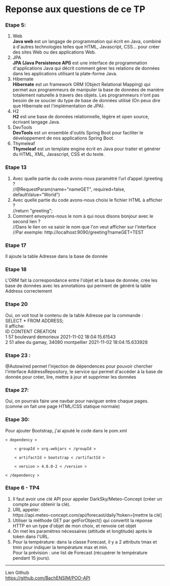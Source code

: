 <h1>Reponse aux questions de ce TP</h1>

<h3>Etape 5:</h3>   
<ol>
    <li> Web <br>
        <b>Java web </b> est un langage de programmation qui écrit en Java, combiné à d'autres technologies telles que HTML, Javascript, CSS... pour créer des sites Web ou des applications Web.
    </li>
    <li> JPA <br>
        <b>JPA (Java Persistence API)</b> est une interface de programmation d'applications Java qui décrit comment gérer les relations de données dans les applications utilisant la plate-forme Java.
    </li>
    <li> Hibernate <br>
        <b>Hibernate</b>  est un framework ORM (Object Relational Mapping) qui permet aux programmeurs de manipuler la base de données de manière totalement naturelle à travers des objets. Les programmeurs n'ont pas besoin de se soucier du type de base de données utilisé (On peux dire que Hibernate est l'implémentation de JPA).
    </li>
    <li> H2 <br>
        <b>H2</b> est une base de données relationnelle, légère et open source, écrivant langage Java.
    </li>
    <li> DevTools <br>
        <b>DevTools</b> est un ensemble d'outils Spring Boot pour faciliter le développement de nos applications Spring Boot.
    </li>
    <li> Thymeleaf <br>
        <b>Thymeleaf</b> est un template engine écrit en Java pour traiter et générer du HTML, XML, Javascript, CSS et du texte.
    </li>

</ol>

<h3>Etape 13 </h3> 
<ol>
    <li>Avec quelle partie du code avons-nous paramétré l’url d’appel /greeting ? 
        <br>//@RequestParam(name="nameGET", required=false, defaultValue="World")
    </li>
    <li>Avec quelle partie du code avons-nous choisi le fichier HTML à afficher ? 
        <br>//return "greeting";
    </li>
    <li>Comment envoyons-nous le nom à qui nous disons bonjour avec le second lien ?
        <br>//Dans le lien on va saisir le nom que l'on veut afficher sur l'interface 
        <br>//Par exemple: http://localhost:9090/greeting?nameGET=TEST
    </li>
</ol>

<h3>Etape 17 </h3> 
<p>Il ajoute la table Adresse dans la base de donnée </p>
<h3>Etape 18 </h3>
<p>L'ORM fait la correspondance entre l'objet et la base de donnée, crée les base de données avec les annotations qui perment de généré la table Address correctement</p>
<h3>Etape 20</h3> 
<p>Oui, on voit tout le contenu de la table Adresse par la commande : <br>
SELECT * FROM ADDRESS; <br>
Il affiche: <br>
ID  	CONTENT  	CREATION <br> 
1	57 boulevard demorieux	2021-11-02 18:04:15.61543 <br>
2	51 allee du gamay, 34080 montpellier	2021-11-02 18:04:15.633928
</p>
<h3>Etape 23 :</h3>
<p>@Autowired permet l'injection de dépendences pour pouvoir chercher l'interface AddressRepository, le service qui permet d'accéder à la base de donnée pour créer, lire, mettre à jour et supprimer les données
</p>
<h3>Etape 27:</h3> 
<p>Oui, on pourrais faire une navbar pour naviguer entre chaque pages. (comme on fait une page HTML/CSS statique normale)
</p>
<h3>Etape 30:</h3> 
<p>Pour ajouter Bootstrap, j'ai ajouté le code dans le pom.xml <br> 
<code>
< dependency > <br>
    < groupId > org.webjars < /groupId ><br>
    < artifactId > bootstrap < /artifactId ><br>
    < version > 4.0.0-2 < /version ><br>
< /dependency >
</code>
</p>
<h3>Etape 6 - TP4</h3>
<ol>
<li>Il faut avoir une clé API pour appeler DarkSky/Meteo-Concept (créer un compte pour obtenir la clé).</li>
<li>URL appeler: <br>
https://api.meteo-concept.com/api/forecast/daily?token=[mettre la clé]</li>
<li>Utiliser la méthode GET par getForObject() qui convertit la réponse HTTP en un type d'objet de mon choix, et renvoie cet objet
</li>
<li>On met les paramètres nécessaires (attitude et longtitude) après le token dans l'URL.
</li>
<li>Pour la température: dans la classe Forecast, il y a 2 attributs tmax et tmin pour indiquer la température max et min. <br>
   Pour la prévision : une list de Forecast (récupérer le température pendant 15 jours).
</li>
</ol>
<hr>
<p>Lien Github <br>
<a href="https://github.com/BachENSIM/POO-API">https://github.com/BachENSIM/POO-API</a>
</p>
